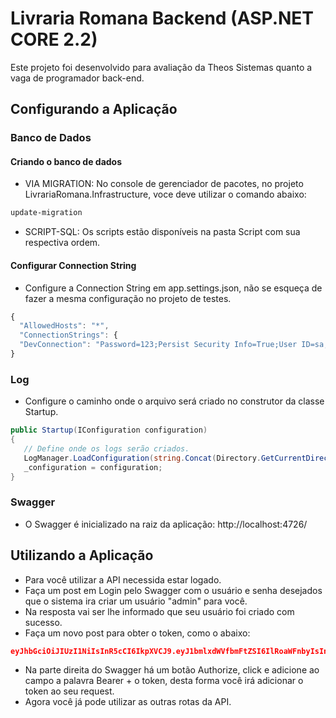# Livraria Romana Backend (ASP.NET CORE 2.2)
Este projeto foi desenvolvido para avaliação da Theos Sistemas quanto a vaga de programador back-end. 
  
## Configurando a Aplicação

### Banco de Dados
#### Criando o banco de dados

- VIA MIGRATION: No console de gerenciador de pacotes, no projeto LivrariaRomana.Infrastructure, voce deve utilizar o comando abaixo:
```bash
update-migration
```
- SCRIPT-SQL: Os scripts estão disponíveis na pasta Script com sua respectiva ordem.

#### Configurar Connection String
- Configure a Connection String em app.settings.json, não se esqueça de fazer a mesma configuração no projeto de testes.
  
```javascript
{  
  "AllowedHosts": "*",
  "ConnectionStrings": {
  "DevConnection": "Password=123;Persist Security Info=True;User ID=sa;Initial Catalog=LivrariaRomana;Data Source=PC_ALAN"
}
```

### Log
- Configure o caminho onde o arquivo será criado no construtor da classe Startup.
 
 ```C#
public Startup(IConfiguration configuration)
{
    // Define onde os logs serão criados.
    LogManager.LoadConfiguration(string.Concat(Directory.GetCurrentDirectory(), "/nlog.config"));            
    _configuration = configuration;
}
```

### Swagger
- O Swagger é inicializado na raiz da aplicação: http://localhost:4726/

## Utilizando a Aplicação
- Para você utilizar a API necessida estar logado.
- Faça um post em Login pelo Swagger com o usuário e senha desejados que o sistema ira criar um usuário "admin" para você. 
- Na resposta vai ser lhe informado que seu usuário foi criado com sucesso.
- Faça um novo post para obter o token, como o abaixo: 
```json
eyJhbGciOiJIUzI1NiIsInR5cCI6IkpXVCJ9.eyJ1bmlxdWVfbmFtZSI6IlRoaWFnbyIsInN1YiI6IjEzIiwianRpIjoiZDBlMGFkZDItOTlkMC00NWY1LThlYzEtY2FiYzIwZjkxMGYyIiwiaWF0IjoxNTAwMDMzMjE0LCJKd3RWYWxpZGF0aW9uIjoiVXN1YXJpbyIsIm5iZiI6MTUwMDAzMzIxMywiZXhwIjoxNTAwMDMzMjczLCJpc3MiOiJJc3N1ZXIiLCJhdWQiOiJBdWRpZW5jZSJ9.SmjuyXgloA2RUhIlAEetrQwfC0EhBmhu-xOMzyY3Y_Q
```
- Na parte direita do Swagger há um botão Authorize, click e adicione ao campo a palavra Bearer + o token, desta forma você irá adicionar o token ao seu request.
- Agora você já pode utilizar as outras rotas da API.       


